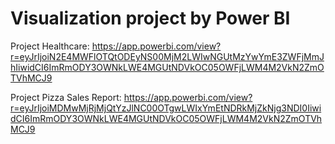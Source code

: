 # Visualization project by Power BI

Project Healthcare: https://app.powerbi.com/view?r=eyJrIjoiN2E4MWFlOTQtODEyNS00MjM2LWIwNGUtMzYwYmE3ZWFjMmJhIiwidCI6ImRmODY3OWNkLWE4MGUtNDVkOC05OWFjLWM4M2VkN2ZmOTVhMCJ9

Project Pizza Sales Report: https://app.powerbi.com/view?r=eyJrIjoiMDMwMjRjMjQtYzJlNC00OTgwLWIxYmEtNDRkMjZkNjg3NDI0IiwidCI6ImRmODY3OWNkLWE4MGUtNDVkOC05OWFjLWM4M2VkN2ZmOTVhMCJ9
